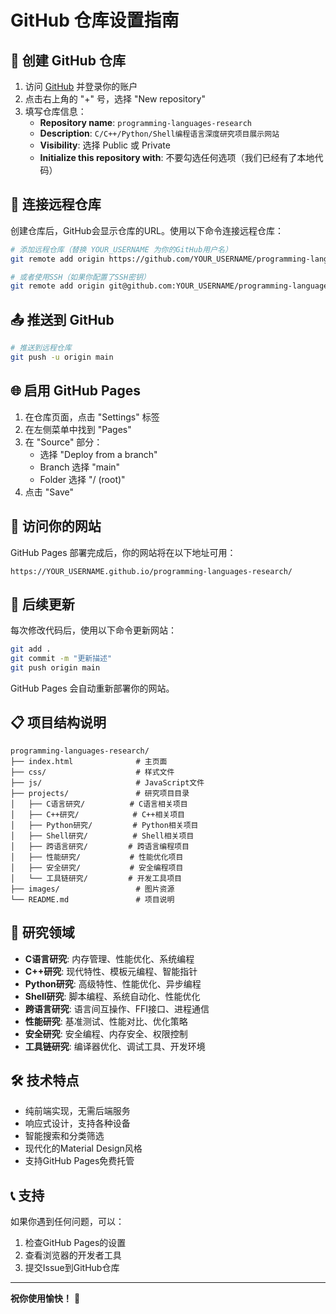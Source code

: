 # GitHub 仓库设置指南

## 🚀 创建 GitHub 仓库

1. 访问 [GitHub](https://github.com) 并登录你的账户
2. 点击右上角的 "+" 号，选择 "New repository"
3. 填写仓库信息：
   - **Repository name**: `programming-languages-research`
   - **Description**: `C/C++/Python/Shell编程语言深度研究项目展示网站`
   - **Visibility**: 选择 Public 或 Private
   - **Initialize this repository with**: 不要勾选任何选项（我们已经有了本地代码）

## 🔗 连接远程仓库

创建仓库后，GitHub会显示仓库的URL。使用以下命令连接远程仓库：

```bash
# 添加远程仓库（替换 YOUR_USERNAME 为你的GitHub用户名）
git remote add origin https://github.com/YOUR_USERNAME/programming-languages-research.git

# 或者使用SSH（如果你配置了SSH密钥）
git remote add origin git@github.com:YOUR_USERNAME/programming-languages-research.git
```

## 📤 推送到 GitHub

```bash
# 推送到远程仓库
git push -u origin main
```

## 🌐 启用 GitHub Pages

1. 在仓库页面，点击 "Settings" 标签
2. 在左侧菜单中找到 "Pages"
3. 在 "Source" 部分：
   - 选择 "Deploy from a branch"
   - Branch 选择 "main"
   - Folder 选择 "/ (root)"
4. 点击 "Save"

## 📱 访问你的网站

GitHub Pages 部署完成后，你的网站将在以下地址可用：
```
https://YOUR_USERNAME.github.io/programming-languages-research/
```

## 🔄 后续更新

每次修改代码后，使用以下命令更新网站：

```bash
git add .
git commit -m "更新描述"
git push origin main
```

GitHub Pages 会自动重新部署你的网站。

## 📋 项目结构说明

```
programming-languages-research/
├── index.html              # 主页面
├── css/                    # 样式文件
├── js/                     # JavaScript文件
├── projects/               # 研究项目目录
│   ├── C语言研究/          # C语言相关项目
│   ├── C++研究/            # C++相关项目
│   ├── Python研究/         # Python相关项目
│   ├── Shell研究/          # Shell相关项目
│   ├── 跨语言研究/         # 跨语言编程项目
│   ├── 性能研究/           # 性能优化项目
│   ├── 安全研究/           # 安全编程项目
│   └── 工具链研究/         # 开发工具项目
├── images/                 # 图片资源
└── README.md               # 项目说明
```

## 🎯 研究领域

- **C语言研究**: 内存管理、性能优化、系统编程
- **C++研究**: 现代特性、模板元编程、智能指针
- **Python研究**: 高级特性、性能优化、异步编程
- **Shell研究**: 脚本编程、系统自动化、性能优化
- **跨语言研究**: 语言间互操作、FFI接口、进程通信
- **性能研究**: 基准测试、性能对比、优化策略
- **安全研究**: 安全编程、内存安全、权限控制
- **工具链研究**: 编译器优化、调试工具、开发环境

## 🛠️ 技术特点

- 纯前端实现，无需后端服务
- 响应式设计，支持各种设备
- 智能搜索和分类筛选
- 现代化的Material Design风格
- 支持GitHub Pages免费托管

## 📞 支持

如果你遇到任何问题，可以：
1. 检查GitHub Pages的设置
2. 查看浏览器的开发者工具
3. 提交Issue到GitHub仓库

---

**祝你使用愉快！** 🚀
